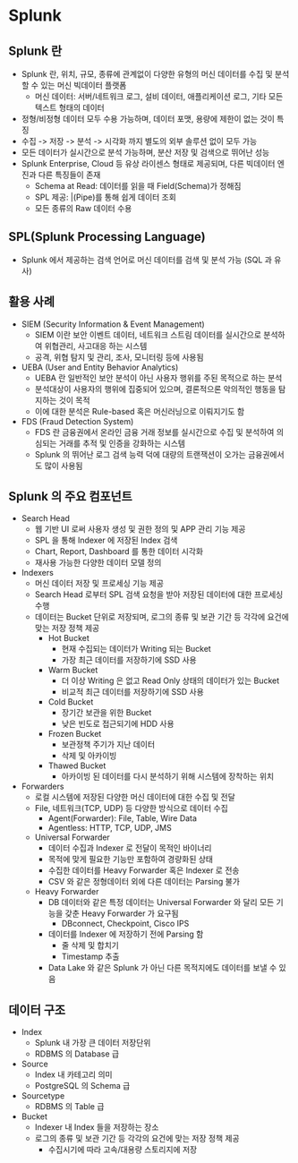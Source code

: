 # Splunk

## Splunk 란
 - Splunk 란, 위치, 규모, 종류에 관계없이 다양한 유형의 머신 데이터를 수집 및 분석할 수 있는 머신 빅데이터 플랫폼
     - 머신 데이터: 서버/네트워크 로그, 설비 데이터, 애플리케이션 로그, 기타 모든 텍스트 형태의 데이터
 - 정형/비정형 데이터 모두 수용 가능하며, 데이터 포맷, 용량에 제한이 없는 것이 특징
 - 수집 -> 저장 -> 분석 -> 시각화 까지 별도의 외부 솔루션 없이 모두 가능
 - 모든 데이터가 실시간으로 분석 가능하며, 분산 저장 및 검색으로 뛰어난 성능
 - Splunk Enterprise, Cloud 등 유상 라이센스 형태로 제공되며, 다른 빅데이터 엔진과 다른 특징들이 존재
     - Schema at Read: 데이터를 읽을 때 Field(Schema)가 정해짐
     - SPL 제공: |(Pipe)를 통해 쉽게 데이터 조회
     - 모든 종류의 Raw 데이터 수용

## SPL(Splunk Processing Language)
 - Splunk 에서 제공하는 검색 언어로 머신 데이터를 검색 및 분석 가능 (SQL 과 유사)

## 활용 사례
 - SIEM (Security Information & Event Management)
     - SIEM 이란 보안 이벤트 데이터, 네트워크 스트림 데이터를 실시간으로 분석하여 위협관리, 사고대응 하는 시스템
     - 공격, 위협 탐지 및 관리, 조사, 모니터링 등에 사용됨
 - UEBA (User and Entity Behavior Analytics)
     - UEBA 란 일반적인 보안 분석이 아닌 사용자 행위를 주된 목적으로 하는 분석
     - 분석대상이 사용자의 행위에 집중되어 있으며, 결론적으론 악의적인 행동을 탐지하는 것이 목적
     - 이에 대한 분석은 Rule-based 혹은 머신러닝으로 이뤄지기도 함
 - FDS (Fraud Detection System)
     - FDS 란 금융권에서 온라인 금융 거래 정보를 실시간으로 수집 및 분석하여 의심되는 거래를 추적 및 인증을 강화하는 시스템
     - Splunk 의 뛰어난 로그 검색 능력 덕에 대량의 트랜잭션이 오가는 금융권에서도 많이 사용됨

## Splunk 의 주요 컴포넌트
 - Search Head
     - 웹 기반 UI 로써 사용자 생성 및 권한 정의 및 APP 관리 기능 제공
     - SPL 을 통해 Indexer 에 저장된 Index 검색
     - Chart, Report, Dashboard 를 통한 데이터 시각화
     - 재사용 가능한 다양한 데이터 모델 정의
 - Indexers
     - 머신 데이터 저장 및 프로세싱 기능 제공
     - Search Head 로부터 SPL 검색 요청을 받아 저장된 데이터에 대한 프로세싱 수행
     - 데이터는 Bucket 단위로 저장되며, 로그의 종류 및 보관 기간 등 각각에 요건에 맞는 저장 정책 제공
         - Hot Bucket
             - 현재 수집되는 데이터가 Writing 되는 Bucket
             - 가장 최근 데이터를 저장하기에 SSD 사용
         - Warm Bucket
             - 더 이상 Writing 은 없고 Read Only 상태의 데이터가 있는 Bucket
             - 비교적 최근 데이터를 저장하기에 SSD 사용
         - Cold Bucket
             - 장기간 보관을 위한 Bucket
             - 낮은 빈도로 접근되기에 HDD 사용
         - Frozen Bucket
             - 보관정책 주기가 지난 데이터
             - 삭제 및 아카이빙
         - Thawed Bucket
             - 아카이빙 된 데이터를 다시 분석하기 위해 시스템에 장착하는 위치
 - Forwarders
     - 로컬 시스템에 저장된 다양한 머신 데이터에 대한 수집 및 전달
     - File, 네트워크(TCP, UDP) 등 다양한 방식으로 데이터 수집
         - Agent(Forwarder): File, Table, Wire Data
         - Agentless: HTTP, TCP, UDP, JMS
     - Universal Forwarder
         - 데이터 수집과 Indexer 로 전달이 목적인 바이너리
         - 목적에 맞게 필요한 기능만 포함하여 경량화된 상태
         - 수집한 데이터를 Heavy Forwarder 혹은 Indexer 로 전송
         - CSV 와 같은 정형데이터 외에 다른 데이터는 Parsing 불가
     - Heavy Forwarder
         - DB 데이터와 같은 특정 데이터는 Universal Forwarder 와 달리 모든 기능을 갖춘 Heavy Forwarder 가 요구됨
             - DBconnect, Checkpoint, Cisco IPS
         - 데이터를 Indexer 에 저장하기 전에 Parsing 함
             - 줄 삭제 및 합치기
             - Timestamp 추출
         - Data Lake 와 같은 Splunk 가 아닌 다른 목적지에도 데이터를 보낼 수 있음

## 데이터 구조
 - Index
     - Splunk 내 가장 큰 데이터 저장단위
     - RDBMS 의 Database 급
 - Source
     - Index 내 카테고리 의미
     - PostgreSQL 의 Schema 급
 - Sourcetype
     - RDBMS 의 Table 급
 - Bucket
     - Indexer 내 Index 들을 저장하는 장소
     - 로그의 종류 및 보관 기간 등 각각의 요건에 맞는 저장 정책 제공
         - 수집시기에 따라 고속/대용량 스토리지에 저장
